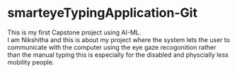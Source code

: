 # smarteyeTypingApplication-Git
This is my first Capstone project using AI-ML.
<br>
I am Nikshitha and this is about my project where the system lets the user to communicate with the computer using the eye gaze recogonition rather than the manual typing this is especially for the disabled and physcially less mobility people. 

